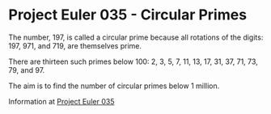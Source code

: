 # Project Euler 035 - Circular Primes

The number, 197, is called a circular prime because all rotations of the digits: 197, 971, and 719, are themselves prime.

There are thirteen such primes below 100: 2, 3, 5, 7, 11, 13, 17, 31, 37, 71, 73, 79, and 97.

The aim is to find the number of circular primes below 1 million.

Information at [Project Euler 035](https://projecteuler.net/problem=35)